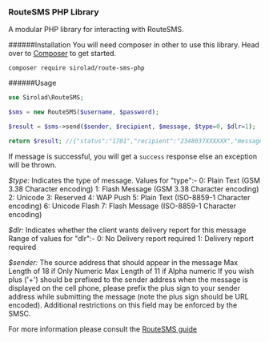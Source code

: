 ### RouteSMS PHP Library

A modular PHP library for interacting with RouteSMS.

######Installation
You will need composer in other to use this library. Head over to [Composer](https://getcomposer.org) to get started.

```
composer require sirolad/route-sms-php
```

######Usage
```php
use Sirolad\RouteSMS;

$sms = new RouteSMS($username, $password);

$result = $sms->send($sender, $recipient, $message, $type=0, $dlr=1);

return $result; //{"status":"1701","recipient":"2348037XXXXXX","messageId":"fbf2f6bc-b708-4895-867b-3418cf62031d"}
```

If message is successful, you will get a `success` response else an exception will be thrown.

*$type:* Indicates the type of message.
Values for "type":-
0: Plain Text (GSM 3.38 Character encoding)
1: Flash Message (GSM 3.38 Character encoding)
2: Unicode
3: Reserved
4: WAP Push
5: Plain Text (ISO-8859-1 Character encoding)
6: Unicode Flash
7: Flash Message (ISO-8859-1 Character encoding)

*$dlr:* Indicates whether the client wants delivery report for this message
Range of values for "dlr":-
0: No Delivery report required
1: Delivery report required

*$sender:* The source address that should appear in the message
Max Length of 18 if Only Numeric
Max Length of 11 if Alpha numeric
If you wish plus ('+') should be prefixed to the sender address when the message is displayed
 on the cell phone, please prefix the plus sign to your sender address while submitting the
message (note the plus sign should be URL encoded). Additional restrictions on this field may
be enforced by the SMSC.

For more information please consult the [RouteSMS guide](http://routesms.com/downloads/resaller/RouteSms-Reseller-BulkApi.pdf)



